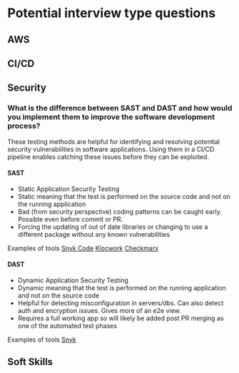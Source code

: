 # Potential interview type questions

## AWS

## CI/CD

## Security

### What is the difference between SAST and DAST and how would you implement them to improve the software development process?

These testing methods are helpful for identifying and resolving potential security vulnerabilities in software applications. Using them in a CI/CD pipeline enables catching these issues before they can be exploited.

#### SAST

- Static Application Security Testing
- Static meaning that the test is performed on the source code and not on the running application
- Bad (from security perspective) coding patterns can be caught early. Possible even before commit or PR.
- Forcing the updating of out of date libraries or changing to use a different package without any known vulnerabilities

Examples of tools
[Snyk Code](https://snyk.io/articles/application-security/static-application-security-testing/)
[Klocwork](https://www.perforce.com/products/klocwork)
[Checkmarx](https://checkmarx.com/)

#### DAST

- Dynamic Application Security Testing
- Dynamic meaning that the test is performed on the running application and not on the source code
- Helpful for detecting misconfiguration in servers/dbs. Can also detect auth and encryption issues. Gives more of an e2e view.
- Requires a full working app so will likely be added post PR merging as one of the automated test phases

Examples of tools
[Snyk](https://snyk.io/product/dast-api-web/)

## Soft Skills
